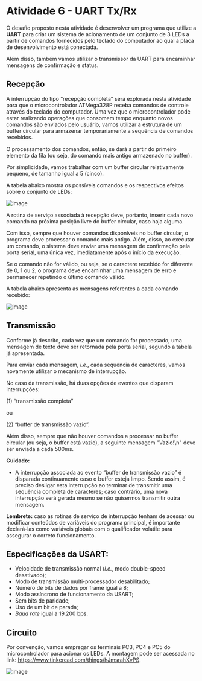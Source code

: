 # Atividade 6 - UART Tx/Rx

O desafio proposto nesta atividade é desenvolver um programa que utilize a **UART** para criar um sistema
de acionamento de um conjunto de 3 LEDs a partir de comandos fornecidos pelo teclado do computador ao
qual a placa de desenvolvimento está conectada. 

Além disso, também vamos utilizar o transmissor da
UART para encaminhar mensagens de confirmação e status.

## Recepção
A interrupção do tipo “recepção completa” será explorada nesta atividade para que o microcontrolador
ATMega328P receba comandos de controle através do teclado do computador. Uma vez que o
microcontrolador pode estar realizando operações que consomem tempo enquanto novos comandos são
enviados pelo usuário, vamos utilizar a estrutura de um buffer circular para armazenar temporariamente a
sequência de comandos recebidos. 

O processamento dos comandos, então, se dará a partir do primeiro
elemento da fila (ou seja, do comando mais antigo armazenado no buffer).

Por simplicidade, vamos
trabalhar com um buffer circular relativamente pequeno, de tamanho igual a 5 (cinco).

A tabela abaixo
mostra os possíveis comandos e os respectivos efeitos sobre o conjunto de LEDs:

![image](https://github.com/user-attachments/assets/4dd75b7b-7082-4bbf-a1ed-1a69b709d5f6)

A rotina de serviço associada à recepção deve, portanto, inserir cada novo comando na próxima posição
livre do buffer circular, caso haja alguma.

Com isso, sempre que houver comandos disponíveis no buffer circular, o programa deve processar o
comando mais antigo. Além, disso, ao executar um comando, o sistema deve enviar uma mensagem de
confirmação pela porta serial, uma única vez, imediatamente após o início da execução. 

Se o comando não for válido, ou seja, se o caractere recebido for diferente de 0, 1 ou 2, o programa deve encaminhar uma
mensagem de erro e permanecer repetindo o último comando válido. 

A tabela abaixo apresenta as mensagens referentes a cada comando recebido:

![image](https://github.com/user-attachments/assets/a2512cae-3150-4cd2-a0df-cb8655c96b28)

## Transmissão
Conforme já descrito, cada vez que um comando for processado, uma mensagem de texto deve ser
retornada pela porta serial, segundo a tabela já apresentada.

Para enviar cada mensagem, *i.e.*, cada sequência de caracteres, vamos novamente utilizar o mecanismo de interrupção.

No caso da transmissão,
há duas opções de eventos que disparam interrupções: 

(1) “transmissão completa”

ou

(2) “buffer de transmissão vazio”.


Além disso, sempre que não houver comandos a processar no buffer circular (ou seja, o buffer está vazio), a
seguinte mensagem "Vazio!\n" deve ser enviada a cada 500ms.

**Cuidado:**
* A interrupção associada ao evento “buffer de transmissão vazio” é disparada continuamente caso o
buffer esteja limpo. Sendo assim, é preciso desligar esta interrupção ao terminar de transmitir uma
sequência completa de caracteres; caso contrário, uma nova interrupção será gerada mesmo se não
quisermos transmitir outra mensagem.

**Lembrete:** caso as rotinas de serviço de interrupção tenham de acessar ou modificar conteúdos de variáveis
do programa principal, é importante declará-las como variáveis globais com o qualificador volatile para
assegurar o correto funcionamento.

## Especificações da USART:
* Velocidade de transmissão normal (*i.e.*, modo double-speed desativado);
* Modo de transmissão multi-processador desabilitado;
* Número de bits de dados por frame igual a 8;
* Modo assíncrono de funcionamento da USART;
* Sem bits de paridade;
* Uso de um bit de parada;
* *Baud rate* igual a 19.200 bps.

## Circuito

Por convenção, vamos empregar os terminais PC3, PC4 e PC5 do microcontrolador para acionar os LEDs. A
montagem pode ser acessada no link: https://www.tinkercad.com/things/hJmsrahXvPS.

![image](https://github.com/user-attachments/assets/09d77f66-7be5-4c25-88d1-2ace5182b1ac)


